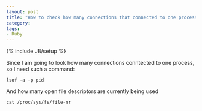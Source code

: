 ```yaml
---
layout: post
title: "How to check how many connections that connected to one process"
category: 
tags:
- Ruby
---
```

{% include JB/setup %}

Since I am going to look how many connections conntected to one process, so I need such a command:

`lsof -a -p pid`

And how many open file descriptors are currently being used

`cat /proc/sys/fs/file-nr`